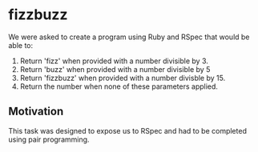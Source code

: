 # fizzbuzz

We were asked to create a program using Ruby and RSpec that would be able to:

1. Return 'fizz' when provided with a number divisible by 3.
2. Return 'buzz' when provided with a number divisible by 5
3. Return 'fizzbuzz' when provided with a number divisble by 15.
4. Return the number when none of these parameters applied.

## Motivation

This task was designed to expose us to RSpec and had to be completed using pair programming.
